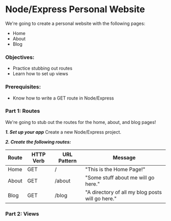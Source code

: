 # Node/Express Personal Website

We're going to create a personal website with the following pages:
* Home
* About
* Blog

### Objectives:
* Practice stubbing out routes
* Learn how to set up views

### Prerequisites:
* Know how to write a GET route in Node/Express

### Part 1: Routes

We're going to stub out the routes for the home, about, and blog pages!

***1. Set up your app***
Create a new Node/Express project.

***2. Create the following routes:***

| Route | HTTP Verb | URL Pattern | Message |
| ----- | --------- | ----------- | ------- |
| Home | GET | / | "This is the Home Page!"
| About | GET | /about | "Some stuff about me will go here."
| Blog | GET | /blog | "A directory of all my blog posts will go here."

### Part 2: Views


